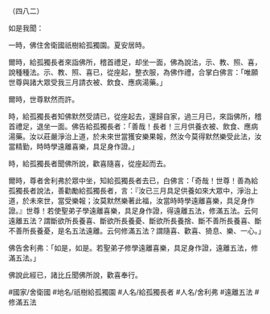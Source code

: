 （四八二）

如是我聞：

一時，佛住舍衛國祇樹給孤獨園。夏安居時。

爾時，給孤獨長者來詣佛所，稽首禮足，却坐一面，佛為說法，示、教、照、喜，說種種法。示、教、照、喜已，從座起，整衣服，為佛作禮，合掌白佛言：「唯願世尊與諸大眾受我三月請衣被、飲食、應病湯藥。」

爾時，世尊默然而許。

時，給孤獨長者知佛默然受請已，從座起去，還歸自家，過三月已，來詣佛所，稽首禮足，退坐一面。佛告給孤獨長者：「善哉！長者！三月供養衣被、飲食、應病湯藥。汝以莊嚴淨治上道，於未來世當獲安樂果報，然汝今莫得默然樂受此法，汝當精勤，時時學遠離喜樂，具足身作證。」

時，給孤獨長者聞佛所說，歡喜隨喜，從座起而去。

爾時，尊者舍利弗於眾中坐，知給孤獨長者去已，白佛言：「奇哉！世尊！善為給孤獨長者說法，善勸勵給孤獨長者，言：『汝已三月具足供養如來大眾中，淨治上道，於未來世，當受樂報；汝莫默然樂著此福，汝當時時學遠離喜樂，具足身作證。』世尊！若使聖弟子學遠離喜樂，具足身作證，得遠離五法，修滿五法。云何遠離五法？謂斷欲所長養喜、斷欲所長養憂、斷欲所長養捨、斷不善所長養喜、斷不善所長養憂，是名五法遠離。云何修滿五法？謂隨喜、歡喜、猗息、樂、一心。」

佛告舍利弗：「如是，如是。若聖弟子修學遠離喜樂，具足身作證，遠離五法，修滿五法。」

佛說此經已，諸比丘聞佛所說，歡喜奉行。

#國家/舍衛國
#地名/祇樹給孤獨園
#人名/給孤獨長者
#人名/舍利弗
#遠離五法
#修滿五法
